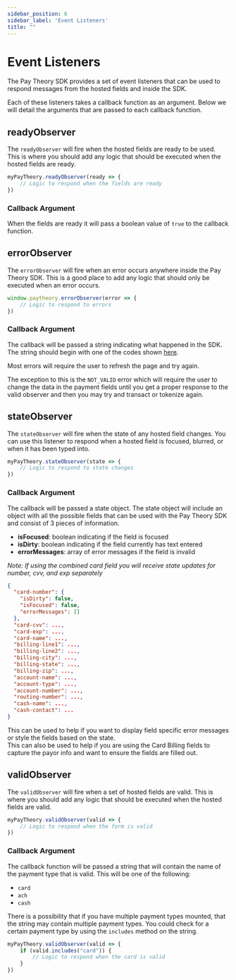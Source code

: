 ```yaml
---
sidebar_position: 6
sidebar_label: 'Event Listeners'
title: ""
---
```


# Event Listeners

The Pay Theory SDK provides a set of event listeners that can be used to respond messages from the hosted fields and inside the SDK.

Each of these listeners takes a callback function as an argument. Below we will detail the arguments that are passed to each callback function.

## readyObserver

The `readyObserver` will fire when the hosted fields are ready to be used. This is where you should add any logic that should be executed when the hosted fields are ready.

```javascript
myPayTheory.readyObserver(ready => {
    // Logic to respond when the fields are ready
})
```

### Callback Argument

When the fields are ready it will pass a boolean value of `true` to the callback function.

## errorObserver

The `errorObserver` will fire when an error occurs anywhere inside the Pay Theory SDK. This is a good place to add any logic that should only be executed when an error occurs.

```javascript
window.paytheory.errorObserver(error => {
    // Logic to respond to errors
})
```

### Callback Argument

The callback will be passed a string indicating what happened in the SDK. The string should begin with one of the codes shown [here](ERRORS).

Most errors will require the user to refresh the page and try again.

The exception to this is the `NOT_VALID` error which will require the user to change the data in the payment fields until you get a proper response to the valid observer and then you may try and transact or tokenize again.

## stateObserver

The `stateObserver` will fire when the state of any hosted field changes. You can use this listener to respond when a hosted field is focused, blurred, or when it has been typed into.

```javascript
myPayTheory.stateObserver(state => {
    // Logic to respond to state changes
})
```

### Callback Argument

The callback will be passed a state object. The state object will include an object with all the possible fields that can be used with the Pay Theory SDK and consist of 3 pieces of information.
- **isFocused**: boolean indicating if the field is focused
- **isDirty**: boolean indicating if the field currently has text entered
- **errorMessages**: array of error messages if the field is invalid

*Note: If using the combined card field you will receive state updates for number, cvv, and exp separately*

```json
{
  "card-number": {
    "isDirty": false,
    "isFocused": false,
    "errorMessages": []
  },
  "card-cvv": ...,
  "card-exp": ...,
  "card-name": ...,
  "billing-line1": ...,
  "billing-line2": ...,
  "billing-city": ...,
  "billing-state": ...,
  "billing-zip": ...,
  "account-name": ...,
  "account-type": ...,
  "account-number": ...,
  "routing-number": ...,
  "cash-name": ...,
  "cash-contact": ...
}
```

This can be used to help if you want to display field specific error messages or style the fields based on the state.  
This can also be used to help if you are using the Card Billing fields to capture the payor info and want to ensure the fields are filled out.

## validObserver

The `validObserver` will fire when a set of hosted fields are valid. This is where you should add any logic that should be executed when the hosted fields are valid.

```javascript
myPayTheory.validObserver(valid => {
    // Logic to respond when the form is valid
})
```

### Callback Argument

The callback function will be passed a string that will contain the name of the payment type that is valid. This will be one of the following:

- `card`
- `ach`
- `cash`

There is a possibility that if you have multiple payment types mounted, that the string may contain multiple payment types. You could check for a certain payment type by using the `includes` method on the string.

```javascript
myPayTheory.validObserver(valid => {
    if (valid.includes("card")) {
        // Logic to respond when the card is valid
    }
})
```
